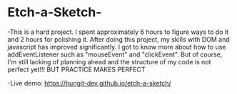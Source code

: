 # Etch-a-Sketch-
-This is a hard project. I spent approximately 6 hours to figure ways to do it and 2 hours for polishing it. After doing this project, my skills with DOM and javascript has improved significantly. I got to know more about how to use addEventListener such as "mouseEvent" and "clickEvent". But of course, I'm still lacking of planning ahead and the structure of my code is not perfect yet!!!
BUT PRACTICE MAKES PERFECT

-Live demo: https://hungit-dev.github.io/etch-a-sketch/
